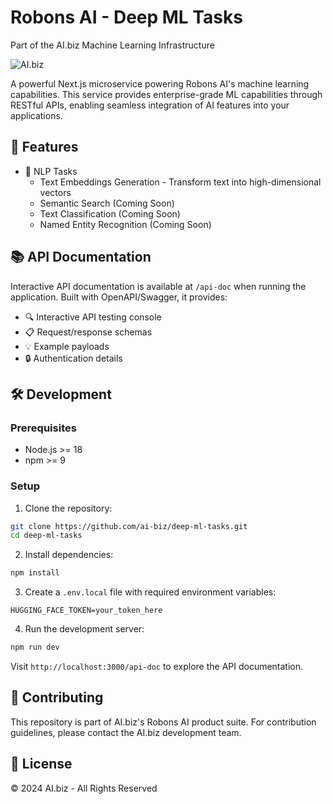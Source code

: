 # Robons AI - Deep ML Tasks

Part of the AI.biz Machine Learning Infrastructure

![AI.biz](https://ai.biz/logo.png)

A powerful Next.js microservice powering Robons AI's machine learning capabilities. This service provides enterprise-grade ML capabilities through RESTful APIs, enabling seamless integration of AI features into your applications.

## 🚀 Features

- 🧠 NLP Tasks
  - Text Embeddings Generation - Transform text into high-dimensional vectors
  - Semantic Search (Coming Soon)
  - Text Classification (Coming Soon)
  - Named Entity Recognition (Coming Soon)

## 📚 API Documentation

Interactive API documentation is available at `/api-doc` when running the application. Built with OpenAPI/Swagger, it provides:
- 🔍 Interactive API testing console
- 📋 Request/response schemas
- 💡 Example payloads
- 🔒 Authentication details

## 🛠️ Development

### Prerequisites
- Node.js >= 18
- npm >= 9

### Setup
1. Clone the repository:
```bash
git clone https://github.com/ai-biz/deep-ml-tasks.git
cd deep-ml-tasks
```

2. Install dependencies:
```bash
npm install
```

3. Create a `.env.local` file with required environment variables:
```env
HUGGING_FACE_TOKEN=your_token_here
```

4. Run the development server:
```bash
npm run dev
```

Visit `http://localhost:3000/api-doc` to explore the API documentation.

## 🤝 Contributing

This repository is part of AI.biz's Robons AI product suite. For contribution guidelines, please contact the AI.biz development team.

## 📝 License

© 2024 AI.biz - All Rights Reserved
